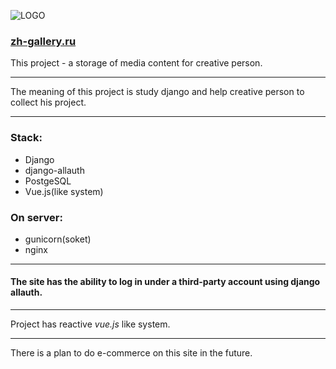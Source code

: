 ![LOGO](https://zh-gallery.ru/static/core/images/logo120x120.png)
### [zh-gallery.ru](https://zh-gallery.ru/ "zh-gallery.ru")
This project - a storage of media content for creative person.
***
The meaning of this project is study django and help creative person to collect his project.
***
### Stack:
- Django
- django-allauth
- PostgeSQL
- Vue.js(like system)

### On server:
- gunicorn(soket)
- nginx

***
#### The site has the ability to log in under a third-party account using django allauth.
***
Project has reactive *vue.js* like system.
***
There is a plan to do e-commerce on this site in the future.
